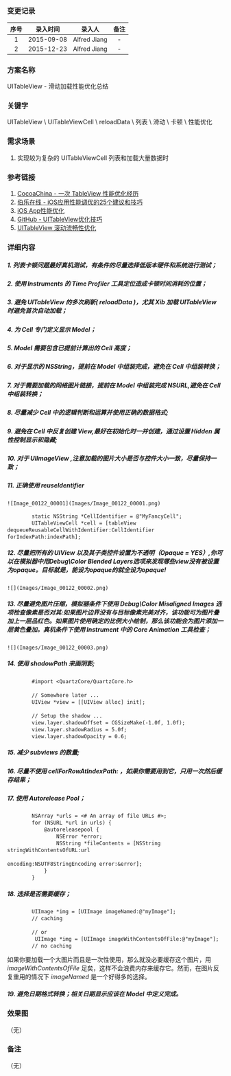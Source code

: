 ### 变更记录

| 序号 | 录入时间 | 录入人 | 备注 |
|:--------:|:--------:|:--------:|:--------:|
| 1 | 2015-09-08 | Alfred Jiang | - |
| 2 | 2015-12-23 | Alfred Jiang | - |

### 方案名称

UITableView - 滑动加载性能优化总结

### 关键字

UITableView \ UITableViewCell \ reloadData \ 列表 \ 滑动 \ 卡顿 \ 性能优化

### 需求场景

1. 实现较为复杂的 UITableViewCell 列表和加载大量数据时

### 参考链接

1. [CocoaChina - 一次 TableView 性能优化经历](http://www.cocoachina.com/ios/20150906/13212.html)
2. [伯乐在线 - iOS应用性能调优的25个建议和技巧](http://blog.jobbole.com/37984/)
3. [iOS App性能优化](http://www.hrchen.com/2013/05/performance-with-instruments/)
4. [GitHub - UITableView优化技巧](http://longxdragon.github.io/2015/05/26/UITableView优化技巧/)
5. [UITableView 滚动流畅性优化](http://blog.cocoabit.com/2014-02-09-uitableview-gun-dong-liu-cheng-xing-you-hua/)

### 详细内容

##### 1. 列表卡顿问题最好真机测试，有条件的尽量选择低版本硬件和系统进行测试；
##### 2. 使用 Instruments 的 Time Profiler 工具定位造成卡顿时间消耗的位置；
##### 3. 避免 UITableView 的多次刷新( reloadData )，尤其 Xib 加载 UITableView 时避免首次自动加载；
##### 4. 为 Cell 专门定义显示 Model；
##### 5. Model 需要包含已提前计算出的 Cell 高度；
##### 6. 对于显示的 NSString，提前在 Model 中组装完成，避免在 Cell 中组装转换；
##### 7. 对于需要加载的网络图片链接，提前在 Model 中组装完成 NSURL,避免在 Cell 中组装转换；
##### 8. 尽量减少 Cell 中的逻辑判断和运算并使用正确的数据格式;
##### 9. 避免在 Cell 中反复创建 View,最好在初始化时一并创建，通过设置 Hidden 属性控制显示和隐藏;
##### 10. 对于 UIImageView ,注意加载的图片大小是否与控件大小一致，尽量保持一致；
##### 11. 正确使用 reuseIdentifier

    ![Image_00122_00001](Images/Image_00122_00001.png)
```
        static NSString *CellIdentifier = @"MyFancyCell";
        UITableViewCell *cell = [tableView dequeueReusableCellWithIdentifier:CellIdentifier forIndexPath:indexPath];
```

##### 12. 尽量把所有的 UIView 以及其子类控件设置为不透明（Opaque = YES）,你可以在模拟器中用Debug\Color Blended Layers选项来发现哪些view没有被设置为opaque。目标就是，能设为opaque的就全设为opaque!

    ![](Images/Image_00122_00002.png)

##### 13. 尽量避免图片压缩，模拟器条件下使用 Debug\Color Misaligned Images 选项检查像素是否对其:如果图片边界没有与目标像素完美对齐，该功能可为图片叠加上一层品红色。如果图片使用确定的比例大小绘制，那么该功能会为图片添加一层黄色叠加。真机条件下使用 Instrument 中的 Core Animation 工具检查；
    ![](Images/Image_00122_00003.png)

##### 14. 使用 *shadowPath* 来画阴影;
```
        #import <QuartzCore/QuartzCore.h>

        // Somewhere later ...
        UIView *view = [[UIView alloc] init];

        // Setup the shadow ...
        view.layer.shadowOffset = CGSizeMake(-1.0f, 1.0f);
        view.layer.shadowRadius = 5.0f;
        view.layer.shadowOpacity = 0.6;
```

##### 15. 减少 subviews 的数量;
##### 16. 尽量不使用 *cellForRowAtIndexPath:* ，如果你需要用到它，只用一次然后缓存结果；
##### 17. 使用 Autorelease Pool；
```
        NSArray *urls = <# An array of file URLs #>;
        for (NSURL *url in urls) {
            @autoreleasepool {
                NSError *error;
                NSString *fileContents = [NSString stringWithContentsOfURL:url
                                                 encoding:NSUTF8StringEncoding error:&error];
            }
        }
```

##### 18. 选择是否需要缓存；
```
        UIImage *img = [UIImage imageNamed:@"myImage"];
        // caching

        // or
         UIImage *img = [UIImage imageWithContentsOfFile:@"myImage"];
        // no caching
```

如果你要加载一个大图片而且是一次性使用，那么就没必要缓存这个图片，用 *imageWithContentsOfFile* 足矣，这样不会浪费内存来缓存它。然而，在图片反复重用的情况下 *imageNamed* 是一个好得多的选择。

##### 19. 避免日期格式转换；相关日期显示应该在 Model 中定义完成。

### 效果图
（无）

### 备注
（无）
